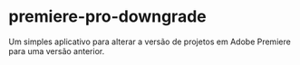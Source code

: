 # premiere-pro-downgrade
Um simples aplicativo para alterar a versão de projetos em Adobe Premiere para uma versão anterior.
